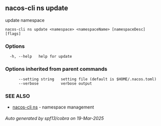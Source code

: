 ## nacos-cli ns update

update namespace

```
nacos-cli ns update <namespace> <namespaceName> [namespaceDesc] [flags]
```

### Options

```
  -h, --help   help for update
```

### Options inherited from parent commands

```
      --setting string   setting file (default is $HOME/.nacos.toml)
      --verbose          verbose output
```

### SEE ALSO

* [nacos-cli ns](nacos-cli_ns.md)	 - namespace management

###### Auto generated by spf13/cobra on 19-Mar-2025
